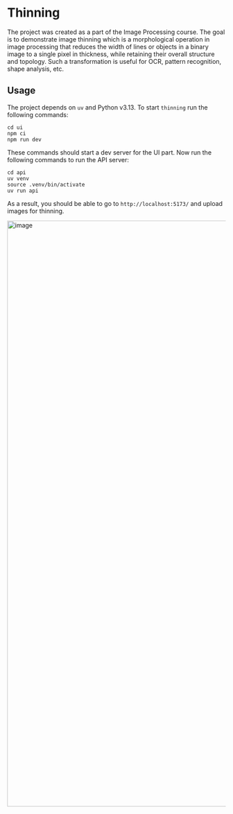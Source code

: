 # Thinning

The project was created as a part of the Image Processing course. The goal is to demonstrate image thinning which is a morphological operation in image processing that reduces the width of lines or objects in a binary image to a single pixel in thickness, while retaining their overall structure and topology. Such a transformation is useful for OCR, pattern recognition, shape analysis, etc.

## Usage
The project depends on `uv` and Python v3.13. To start `thinning` run the following commands:
```console
cd ui
npm ci
npm run dev
```
These commands should start a dev server for the UI part. Now run the following commands to run the API server:
```console
cd api
uv venv
source .venv/bin/activate
uv run api
```
As a result, you should be able to go to `http://localhost:5173/` and upload images for thinning.

<img width="1352" alt="image" src="https://github.com/user-attachments/assets/4a0c8b44-9aed-4e65-8973-817844ed9151">
